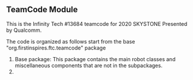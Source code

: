 ## TeamCode Module

This is the Infinity Tech #13684 teamcode for 2020 SKYSTONE Presented by Qualcomm.

The code is organized as follows start from the base "org.firstinspires.ftc.teamcode" package

1. Base package:
This package contains the main robot classes and miscellaneous components that are not in the subpackages.
1. 



